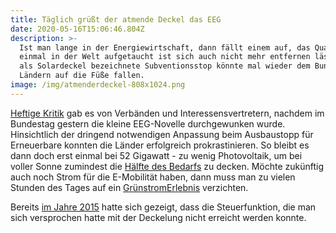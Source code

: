 ```yaml
---
title: Täglich grüßt der atmende Deckel das EEG
date: 2020-05-16T15:06:46.804Z
description: >-
  Ist man lange in der Energiewirtschaft, dann fällt einem auf, das Quatsch, der
  einmal in der Welt aufgetaucht ist sich auch nicht mehr entfernen lässt. Der
  als Solardeckel bezeichnete Subventionsstop könnte mal wieder dem Bund und den
  Ländern auf die Füße fallen. 
image: /img/atmenderdeckel-808x1024.png
---
```

[Heftige Kritik](https://www.pv-magazine.de/2020/05/15/kritik-an-mini-eeg-novelle-dringendste-fragen-bleiben-offen/) gab es von Verbänden und Interessensvertretern, nachdem im Bundestag gestern die kleine EEG-Novelle durchgewunken wurde.  Hinsichtlich der dringend notwendigen Anpassung beim Ausbaustopp für Erneuerbare konnten die Länder erfolgreich prokrastinieren. So bleibt es dann doch erst einmal bei 52 Gigawatt - zu wenig Photovoltaik, um bei voller Sonne zumindest die [Hälfte des Bedarfs](https://www.corrently.de/transparenz/2020/05/07/strommix-am-7-5-2020/) zu decken. Möchte zukünftig auch noch Strom für die E-Mobilität haben, dann muss man zu vielen Stunden des Tages auf ein [GrünstromErlebnis](/post/%C3%B6kostrom-und-etwas-f%C3%BCr-das-klima-tun-geht-das-gr%C3%BCnstromerlebnis/) verzichten.

Bereits [im Jahre 2015](https://blog.stromhaltig.de/2015/10/abgewuergt-atmender-deckel-erstmals-ohne-atem/) hatte sich gezeigt, dass die Steuerfunktion, die man sich versprochen hatte mit der Deckelung nicht erreicht werden konnte.
